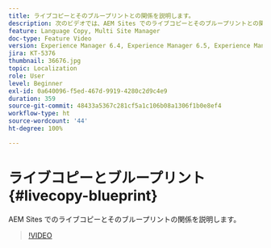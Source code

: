 ```yaml
---
title: ライブコピーとそのブループリントとの関係を説明します。
description: 次のビデオでは、AEM Sites でのライブコピーとそのブループリントとの関係を説明します。
feature: Language Copy, Multi Site Manager
doc-type: Feature Video
version: Experience Manager 6.4, Experience Manager 6.5, Experience Manager as a Cloud Service
jira: KT-5376
thumbnail: 36676.jpg
topic: Localization
role: User
level: Beginner
exl-id: 0a640096-f5ed-467d-9919-4280c2d9c4e9
duration: 359
source-git-commit: 48433a5367c281cf5a1c106b08a1306f1b0e8ef4
workflow-type: ht
source-wordcount: '44'
ht-degree: 100%

---
```


# ライブコピーとブループリント {#livecopy-blueprint}

AEM Sites でのライブコピーとそのブループリントの関係を説明します。

>[!VIDEO](https://video.tv.adobe.com/v/36676?quality=12&learn=on)

